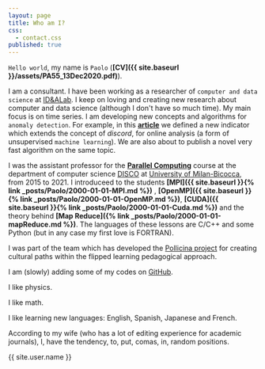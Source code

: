 ```yaml
---
layout: page
title: Who am I?
css:
  - contact.css
published: true
---
```


`Hello world`, my name is `Paolo`   (**[CV]({{ site.baseurl }}/assets/PA55_13Dec2020.pdf)**).

I am a consultant.
I have been working as a researcher of `computer and data science` at [ID&ALab](http://www.idea.disco.unimib.it/). 
I keep on loving and creating new research about computer and data science (although I don't have so much time).
My main focus is on time series. I am developing new concepts and algorithms for `anomaly detection`. For example,
in this  **[article](https://rdcu.be/b2K1c)** we defined a new 
indicator which extends the concept of *discord*, for online analysis (a form of
unsupervised `machine learning`). We are also about to publish a novel very fast algorithm on the same topic.

I was the assistant professor for the **[Parallel Computing](https://www.unimib.it/ugov/degreecourse/212291)** course  at the 
department of computer science 
[DISCO](https://www.disco.unimib.it/it) at [University of Milan-Bicocca](http://www.unimib.it), 
 from 2015 to 2021.
I introduceed to the students **[MPI]({{ site.baseurl }}{% link _posts/Paolo/2000-01-01-MPI.md %})**
, **[OpenMP]({{ site.baseurl }}{% link _posts/Paolo/2000-01-01-OpenMP.md %})**, 
**[CUDA]({{ site.baseurl }}{% link _posts/Paolo/2000-01-01-Cuda.md %})**
 and  the theory behind **[Map Reduce]({% link _posts/Paolo/2000-01-01-mapReduce.md %})**.  The languages of these lessons are C/C++ and some Python 
(but in any case my first love is FORTRAN).


I was part of the team which has developed the [Pollicina project](https://www.progettopollicina.eu/)
for creating cultural paths within the flipped learning pedagogical approach.

I am (slowly) adding some of my codes on [GitHub](https://github.com/4phycs).

I like physics.

I like math.

I like learning new languages: English, Spanish, Japanese and French.

According to my wife (who has a lot of editing experience for academic journals), I, 
have the tendency, to,
put, comas, in, random positions.



<div class="thi-signature">
    {{ site.user.name }}
</div>
